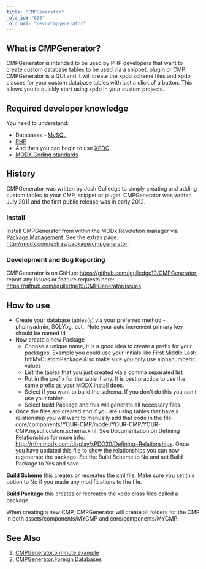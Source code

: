```yaml
---
title: "CMPGenerator"
_old_id: "620"
_old_uri: "revo/cmpgenerator"
---
```


## What is CMPGenerator?

CMPGenerator is intended to be used by PHP developers that want to create custom database tables to be used via a snippet, plugin or CMP. CMPGenerator is a GUI and it will create the xpdo scheme files and xpdo classes for your custom database tables with just a click of a button. This allows you to quickly start using xpdo in your custom projects.

## Required developer knowledge

You need to understand:

- Databases - [MySQL](http://dev.mysql.com/)
- [PHP](http://php.net)
- And then you can begin to use [XPDO](developing-in-modx/basic-development/xpdo "xPDO")
- [MODX Coding standards](developing-in-modx/code-standards "Code Standards")

## History

CMPGenerator was written by Josh Gulledge to simply creating and adding custom tables to your CMP, snippet or plugin. CMPGenerator was written July 2011 and the first public release was in early 2012.

### Install

Install CMPGenerator from within the MODx Revolution manager via [Package Management](developing-in-modx/advanced-development/package-management "Package Management"). See the extras page: <http://modx.com/extras/package/cmpgenerator>.

### Development and Bug Reporting

CMPGenerator is on GitHub: <https://github.com/jgulledge19/CMPGenerator>, report any issues or feature requests here: <https://github.com/jgulledge19/CMPGenerator/issues>.

## How to use

- Create your database tables(s) via your preferred method - phpmyadmin, SQLYog, ect.. 
  Note your auto increment primary key should be named id
- Now create a new Package 
  - Choose a unique name, it is a good idea to create a prefix for your packages. 
      Example you could use your initials like First Middle Last: fmlMyCustomPackage 
      Also make sure you only use alphanumberic values
  - List the tables that you just created via a comma separated list
  - Put in the prefix for the table if any. It is best practice to use the same prefix as your MODX install does.
  - Select if you want to build the schema. If you don't do this you can't use your tables.
  - Select build Package and this will generate all necessary files.
- Once the files are created and if you are using tables that have a relationship you will want to manually add that code in the file: core/components/YOUR-CMP/model/YOUR-CMP/YOUR-CMP.mysql.custom.schema.xml. See Documentation on Defining Relationships for more info: <http://rtfm.modx.com/display/xPDO20/Defining+Relationships>. 
  Once you have updated this file to show the relationships you can now regenerate the package. Set the Build Scheme to No and set Build Package to Yes and save.

**Build Scheme** this creates or recreates the xml file. Make sure you set this option to No if you made any modifications to the file.

**Build Package** this creates or recreates the xpdo class files called a package.

When creating a new CMP, CMPGenerator will create all folders for the CMP in both assets/components/MYCMP and core/components/MYCMP.

## See Also

1. [CMPGenerator.5 minute example](/extras/cmpgenerator/cmpgenerator.5-minute-example)
2. [CMPGenerator.Foreign Databases](/extras/cmpgenerator/cmpgenerator.foreign-databases)
